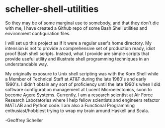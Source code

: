 # scheller-shell-utilities

So they may be of some marginal use to somebody, and that they
don't die with me, I have created a Github repo of some Bash
Shell utilities and environment configuration files.

I will set up this project as if it were a regular user's home
directory.  My intension is not to provide a comprehensive set
of production ready, idiot proof Bash shell scripts.  Instead,
what I provide are simple scripts that provide useful utility
and illustrate shell programming techniques in an understandable
way.

My originally exposure to Unix shell scripting was with the
Korn Shell while a Member of Technical Staff at AT&T
during the late 1980's and early 1990's.  I didn't obtain
any sort of proficiency until the late 1990's when I did
software configuration management at Lucent Microelectonics,
soon to become Agere Systems.  Currently, I am a research
scientist at Air Force Research Laboratories where I help
fellow scientists and engineers refactor MATLAB and Python code.
I am also a Functional Programming enthusiast/hobbiest trying
to wrap my brain around Haskell and Scala.

-Geoffrey Scheller
